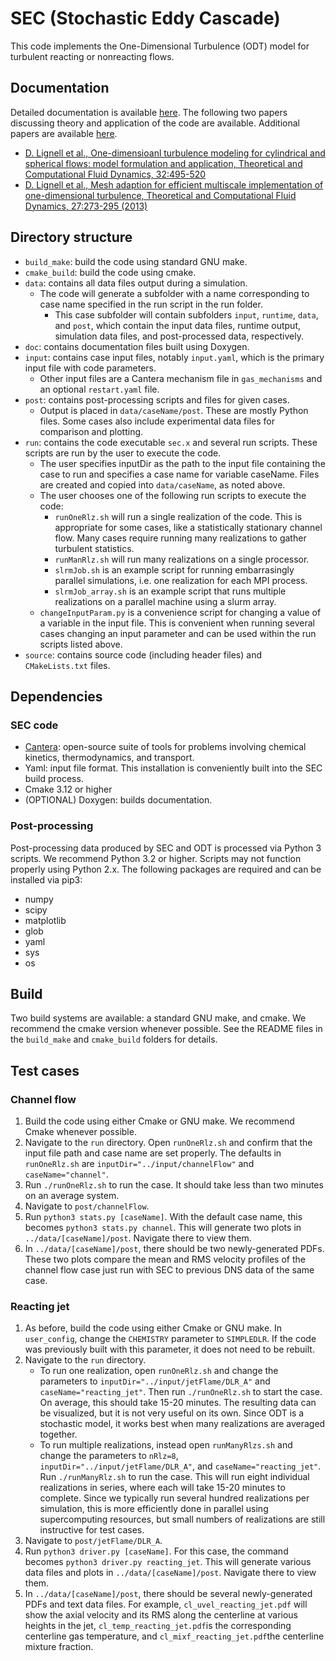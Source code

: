 # SEC (Stochastic Eddy Cascade)

This code implements the One-Dimensional Turbulence (ODT) model for turbulent reacting or nonreacting flows. 

## Documentation
Detailed documentation is available [here](http://ignite.byu.edu/SEC). The following two papers discussing theory and application of the code are available. Additional papers are available [here](http://ignite.byu.edu/publications.html).
   * [D. Lignell et al., One-dimensioanl turbulence modeling for cylindrical and spherical flows: model formulation and application, Theoretical and Computational Fluid Dynamics, 32:495-520](https://ignite.byu.edu/public/Lignell_2018.pdf)
   * [D. Lignell et al., Mesh adaption for efficient multiscale implementation of one-dimensional turbulence, Theoretical and Computational Fluid Dynamics, 27:273-295 (2013)](https://ignite.byu.edu/public/ODTmethod.pdf)

## Directory structure
* `build_make`: build the code using standard GNU make.
* `cmake_build`: build the code using cmake.
* `data`: contains all data files output during a simulation.
    * The code will generate a subfolder with a name corresponding to case name specified in the run script in the run folder.
        * This case subfolder will contain subfolders `input`, `runtime`, `data`, and `post`, which contain the input data files, runtime output, simulation data files, and post-processed data, respectively.
* `doc`: contains documentation files built using Doxygen.
* `input`: contains case input files, notably `input.yaml`, which is the primary input file with code parameters.
    * Other input files are a Cantera mechanism file in `gas_mechanisms` and an optional `restart.yaml` file.
* `post`: contains post-processing scripts and files for given cases. 
   * Output is placed in `data/caseName/post`. These are mostly Python files. Some cases also include experimental data files for comparison and plotting.
* `run`: contains the code executable `sec.x` and several run scripts. These scripts are run by the user to execute the code.
    * The user specifies inputDir as the path to the input file containing the case to run and specifies a case name for variable caseName. Files are created and copied into `data/caseName`, as noted above.
    * The user chooses one of the following run scripts to execute the code: 
      * `runOneRlz.sh` will run a single realization of the code. This is appropriate for some cases, like a statistically stationary channel flow. Many cases require running many realizations to gather turbulent statistics.
      * `runManRlz.sh` will run many realizations on a single processor.
      * `slrmJob.sh` is an example script for running embarrasingly parallel simulations, i.e. one realization for each MPI process.
      * `slrmJob_array.sh` is an example script that runs multiple realizations on a parallel machine using a slurm array.
    * `changeInputParam.py` is a convenience script for changing a value of a variable in the input file. This is convenient when running several cases changing an input parameter and can be used within the run scripts listed above.
* `source`: contains source code (including header files) and `CMakeLists.txt` files.

## Dependencies
### SEC code
* [Cantera](http://cantera.org): open-source suite of tools for problems involving chemical kinetics, thermodynamics, and transport.
* Yaml: input file format. This installation is conveniently built into the SEC build process. 
* Cmake 3.12 or higher
* (OPTIONAL) Doxygen: builds documentation. 
### Post-processing
Post-processing data produced by SEC and ODT is processed via Python 3 scripts. We recommend Python 3.2 or higher. Scripts may not function properly using Python 2.x. The following packages are required and can be installed via pip3:
* numpy
* scipy
* matplotlib
* glob
* yaml
* sys
* os

## Build
Two build systems are available: a standard GNU make, and cmake. We recommend the cmake version whenever possible. See the README files in the `build_make` and `cmake_build` folders for details.

## Test cases
### Channel flow
  1. Build the code using either Cmake or GNU make. We recommend Cmake whenever possible.
  2. Navigate to the `run` directory. Open `runOneRlz.sh` and confirm that the input file path and case name are set properly. The defaults in `runOneRlz.sh` are `inputDir="../input/channelFlow"` and `caseName="channel"`.
  3. Run `./runOneRlz.sh` to run the case. It should take less than two minutes on an average system. 
  4. Navigate to `post/channelFlow`. 
  5. Run `python3 stats.py [caseName]`. With the default case name, this becomes `python3 stats.py channel`. This will generate two plots in `../data/[caseName]/post`. Navigate there to view them. 
  6. In `../data/[caseName]/post`, there should be two newly-generated PDFs. These two plots compare the mean and RMS velocity profiles of the channel flow case just run with SEC to previous DNS data of the same case. 
### Reacting jet
  1. As before, build the code using either Cmake or GNU make. In `user_config`, change the `CHEMISTRY` parameter to `SIMPLEDLR`. If the code was previously built with this parameter, it does not need to be rebuilt. 
  2. Navigate to the `run` directory. 
      * To run one realization, open `runOneRlz.sh` and change the parameters to `inputDir="../input/jetFlame/DLR_A"` and `caseName="reacting_jet"`. Then run `./runOneRlz.sh` to start the case. On average, this should take 15-20 minutes. The resulting data can be visualized, but it is not very useful on its own. Since ODT is a stochastic model, it works best when many realizations are averaged together. 
      * To run multiple realizations, instead open `runManyRlzs.sh` and change the parameters to `nRlz=8`, `inputDir="../input/jetFlame/DLR_A"`, and `caseName="reacting_jet"`. Run `./runManyRlz.sh` to run the case. This will run eight individual realizations in series, where each will take 15-20 minutes to complete. Since we typically run several hundred realizations per simulation, this is more efficiently done in parallel using supercomputing resources, but small numbers of realizations are still instructive for test cases. 
  3. Navigate to `post/jetFlame/DLR_A`. 
  4. Run `python3 driver.py [caseName]`. For this case, the command becomes `python3 driver.py reacting_jet`. This will generate various data files and plots in `../data/[caseName]/post`. Navigate there to view them. 
  5. In `../data/[caseName]/post`, there should be several newly-generated PDFs and text data files. For example, `cl_uvel_reacting_jet.pdf` will show the axial velocity and its RMS along the centerline at various heights in the jet, `cl_temp_reacting_jet.pdf`is the corresponding centerline gas temperature, and `cl_mixf_reacting_jet.pdf`the centerline mixture fraction. 
